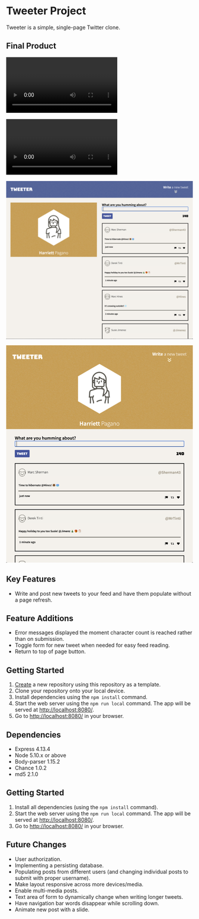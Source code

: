 # Tweeter Project

Tweeter is a simple, single-page Twitter clone. 


## Final Product

!["Video of Features"](https://github.com/careuno/tweeter-kn/blob/master/docs/tweeter-demo.mov)

!["Video Responsive"](https://github.com/careuno/tweeter-kn/blob/master/docs/tweeter-responsive.mov)

!["Screenshot of large screen"](https://github.com/careuno/tweeter-kn/blob/master/docs/Tweeter%20larger%20than%20768px.png)

!["screenshot of small screen"](https://github.com/careuno/tweeter-kn/blob/master/docs/Tweeter%20768px.png)


## Key Features
- Write and post new tweets to your feed and have them populate without a page refresh.

## Feature Additions
- Error messages displayed the moment character count is reached rather than on submission.
- Toggle form for new tweet when needed for easy feed reading.
- Return to top of page button. 

## Getting Started

1. [Create](https://docs.github.com/en/repositories/creating-and-managing-repositories/creating-a-repository-from-a-template) a new repository using this repository as a template.
2. Clone your repository onto your local device.
3. Install dependencies using the `npm install` command.
3. Start the web server using the `npm run local` command. The app will be served at <http://localhost:8080/>.
4. Go to <http://localhost:8080/> in your browser.

## Dependencies
- Express 4.13.4
- Node 5.10.x or above
- Body-parser  1.15.2
- Chance 1.0.2
- md5 2.1.0

## Getting Started
1. Install all dependencies (using the `npm install` command).
2. Start the web server using the `npm run local` command. The app will be served at <http://localhost:8080/>.
4. Go to <http://localhost:8080/> in your browser.

## Future Changes
- User authorization.
- Implementing a persisting database.
- Populating posts from different users (and changing individual posts to submit with proper username).
- Make layout responsive across more devices/media.
- Enable multi-media posts. 
- Text area of form to dynamically change when writing longer tweets. 
- Have navigation bar words disappear while scrolling down. 
- Animate new post with a slide.
